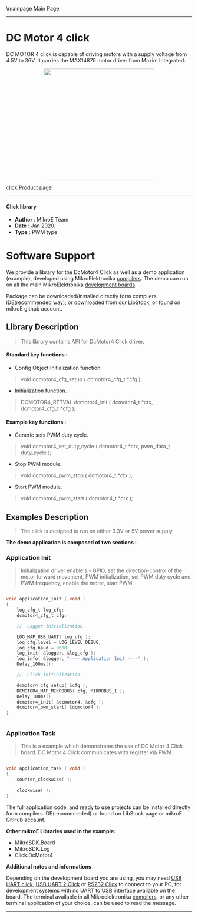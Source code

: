 \mainpage Main Page
 
---
# DC Motor 4 click

DC MOTOR 4 click is capable of driving motors with a supply voltage from 4.5V to 36V. It carries the MAX14870 motor driver from Maxim Integrated.

<p align="center">
  <img src="https://download.mikroe.com/images/click_for_ide/dcmotor4_click.png" height=300px>
</p>

[click Product page](https://www.mikroe.com/dc-motor-4-click)

---


#### Click library 

- **Author**        : MikroE Team
- **Date**          : Jan 2020.
- **Type**          : PWM type


# Software Support

We provide a library for the DcMotor4 Click 
as well as a demo application (example), developed using MikroElektronika 
[compilers](https://shop.mikroe.com/compilers). 
The demo can run on all the main MikroElektronika [development boards](https://shop.mikroe.com/development-boards).

Package can be downloaded/installed directly form compilers IDE(recommended way), or downloaded from our LibStock, or found on mikroE github account. 

## Library Description

> This library contains API for DcMotor4 Click driver.

#### Standard key functions :

- Config Object Initialization function.
> void dcmotor4_cfg_setup ( dcmotor4_cfg_t *cfg ); 
 
- Initialization function.
> DCMOTOR4_RETVAL dcmotor4_init ( dcmotor4_t *ctx, dcmotor4_cfg_t *cfg );


#### Example key functions :

- Generic sets PWM duty cycle.
> void dcmotor4_set_duty_cycle ( dcmotor4_t *ctx, pwm_data_t duty_cycle );
 
- Stop PWM module.
> void dcmotor4_pwm_stop ( dcmotor4_t *ctx );

- Start PWM module.
> void dcmotor4_pwm_start ( dcmotor4_t *ctx );

## Examples Description
 
> The click is designed to run on either 3.3V or 5V power supply.

**The demo application is composed of two sections :**

### Application Init 

> Initialization driver enable's - GPIO,
  set the direction-control of the motor forward movement, PWM initialization,
  set PWM duty cycle and PWM frequency, enable the motor, start PWM.
> 

```c

void application_init ( void )
{
    log_cfg_t log_cfg;
    dcmotor4_cfg_t cfg;

    //  Logger initialization.

    LOG_MAP_USB_UART( log_cfg );
    log_cfg.level = LOG_LEVEL_DEBUG;
    log_cfg.baud = 9600;
    log_init( &logger, &log_cfg );
    log_info( &logger, "---- Application Init ----" );
    Delay_100ms();

    //  Click initialization.

    dcmotor4_cfg_setup( &cfg );
    DCMOTOR4_MAP_MIKROBUS( cfg, MIKROBUS_1 );
    Delay_100ms();
    dcmotor4_init( &dcmotor4, &cfg );
    dcmotor4_pwm_start( &dcmotor4 );
}
  
```

### Application Task

> This is a example which demonstrates the use of DC Motor 4 Click board.
  DC Motor 4 Click communicates with register via PWM.
 

```c

void application_task ( void )
{
    counter_clockwise( );
    
    clockwise( );
}  

```

The full application code, and ready to use projects can be  installed directly form compilers IDE(recommneded) or found on LibStock page or mikroE GitHub accaunt.

**Other mikroE Libraries used in the example:** 

- MikroSDK.Board
- MikroSDK.Log
- Click.DcMotor4

**Additional notes and informations**

Depending on the development board you are using, you may need 
[USB UART click](https://shop.mikroe.com/usb-uart-click), 
[USB UART 2 Click](https://shop.mikroe.com/usb-uart-2-click) or 
[RS232 Click](https://shop.mikroe.com/rs232-click) to connect to your PC, for 
development systems with no UART to USB interface available on the board. The 
terminal available in all Mikroelektronika 
[compilers](https://shop.mikroe.com/compilers), or any other terminal application 
of your choice, can be used to read the message.



---
